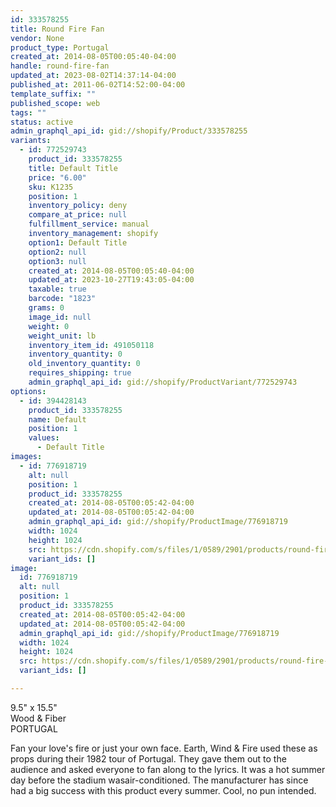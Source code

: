 ```yaml
---
id: 333578255
title: Round Fire Fan
vendor: None
product_type: Portugal
created_at: 2014-08-05T00:05:40-04:00
handle: round-fire-fan
updated_at: 2023-08-02T14:37:14-04:00
published_at: 2011-06-02T14:52:00-04:00
template_suffix: ""
published_scope: web
tags: ""
status: active
admin_graphql_api_id: gid://shopify/Product/333578255
variants:
  - id: 772529743
    product_id: 333578255
    title: Default Title
    price: "6.00"
    sku: K1235
    position: 1
    inventory_policy: deny
    compare_at_price: null
    fulfillment_service: manual
    inventory_management: shopify
    option1: Default Title
    option2: null
    option3: null
    created_at: 2014-08-05T00:05:40-04:00
    updated_at: 2023-10-27T19:43:05-04:00
    taxable: true
    barcode: "1823"
    grams: 0
    image_id: null
    weight: 0
    weight_unit: lb
    inventory_item_id: 491050118
    inventory_quantity: 0
    old_inventory_quantity: 0
    requires_shipping: true
    admin_graphql_api_id: gid://shopify/ProductVariant/772529743
options:
  - id: 394428143
    product_id: 333578255
    name: Default
    position: 1
    values:
      - Default Title
images:
  - id: 776918719
    alt: null
    position: 1
    product_id: 333578255
    created_at: 2014-08-05T00:05:42-04:00
    updated_at: 2014-08-05T00:05:42-04:00
    admin_graphql_api_id: gid://shopify/ProductImage/776918719
    width: 1024
    height: 1024
    src: https://cdn.shopify.com/s/files/1/0589/2901/products/round-fire-fan.jpeg?v=1407211542
    variant_ids: []
image:
  id: 776918719
  alt: null
  position: 1
  product_id: 333578255
  created_at: 2014-08-05T00:05:42-04:00
  updated_at: 2014-08-05T00:05:42-04:00
  admin_graphql_api_id: gid://shopify/ProductImage/776918719
  width: 1024
  height: 1024
  src: https://cdn.shopify.com/s/files/1/0589/2901/products/round-fire-fan.jpeg?v=1407211542
  variant_ids: []

---
```


9.5" x 15.5"  
Wood & Fiber  
PORTUGAL

Fan your love's fire or just your own face. Earth, Wind & Fire used these as props during their 1982 tour of Portugal. They gave them out to the audience and asked everyone to fan along to the lyrics. It was a hot summer day before the stadium wasair-conditioned. The manufacturer has since had a big success with this product every summer. Cool, no pun intended.